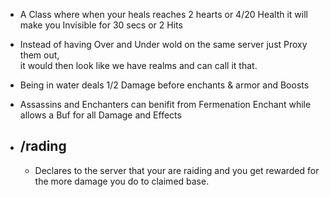 - A Class where when your heals reaches 2 hearts or 4/20 Health it will make you Invisible for 30 secs or 2 Hits

- Instead of having Over and Under wold on the same server just Proxy them out, <br>
it would then look like we have realms and can call it that.

- Being in water deals 1/2 Damage before enchants & armor and Boosts

- Assassins and Enchanters can benifit from Fermenation Enchant while allows a Buf for all Damage and Effects

- /rading
    - 
    - Declares to the server that your are raiding and you get rewarded for the more damage you do to claimed base.